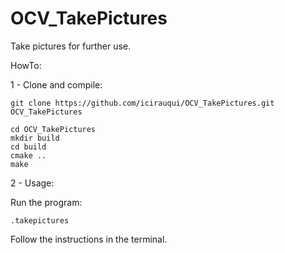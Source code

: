 # OCV_TakePictures

Take pictures for further use.

HowTo:

 1 - Clone and compile:

    git clone https://github.com/icirauqui/OCV_TakePictures.git OCV_TakePictures
    
    cd OCV_TakePictures
    mkdir build
    cd build
    cmake ..
    make

 2 - Usage:
 
   Run the program: 
   
    .takepictures
 
   Follow the instructions in the terminal.
